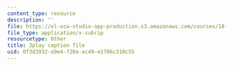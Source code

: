 ```yaml
---
content_type: resource
description: ''
file: https://ol-ocw-studio-app-production.s3.amazonaws.com/courses/18-01sc-single-variable-calculus-fall-2010/0f3d3932a9e4720aac49e1706c310c55_0YGiDaUOse4.srt
file_type: application/x-subrip
resourcetype: Other
title: 3play caption file
uid: 0f3d3932-a9e4-720a-ac49-e1706c310c55
---
```

